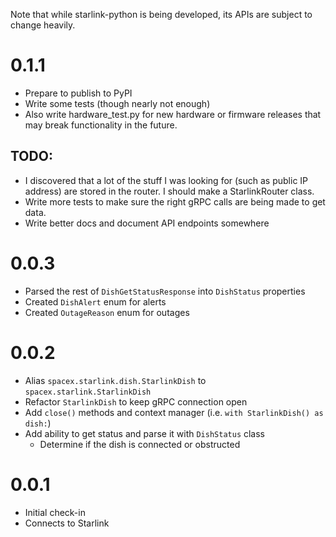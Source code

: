 Note that while starlink-python is being developed, its APIs are subject to change heavily.

# 0.1.1

- Prepare to publish to PyPI
- Write some tests (though nearly not enough)
- Also write hardware_test.py for new hardware or firmware releases that may break functionality in the future.

## TODO:
- I discovered that a lot of the stuff I was looking for (such as public IP address) are stored in the router. I should make a StarlinkRouter class.
- Write more tests to make sure the right gRPC calls are being made to get data.
- Write better docs and document API endpoints somewhere

# 0.0.3
- Parsed the rest of `DishGetStatusResponse` into `DishStatus` properties
- Created `DishAlert` enum for alerts
- Created `OutageReason` enum for outages

# 0.0.2

- Alias `spacex.starlink.dish.StarlinkDish` to `spacex.starlink.StarlinkDish`
- Refactor `StarlinkDish` to keep gRPC connection open
- Add `close()` methods and context manager (i.e. `with StarlinkDish() as dish:`)
- Add ability to get status and parse it with `DishStatus` class
  - Determine if the dish is connected or obstructed

# 0.0.1

- Initial check-in
- Connects to Starlink